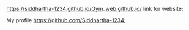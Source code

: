 https://siddhartha-1234.github.io/Gym_web.github.io/ link for website;



My profile https://github.com/Siddhartha-1234;
